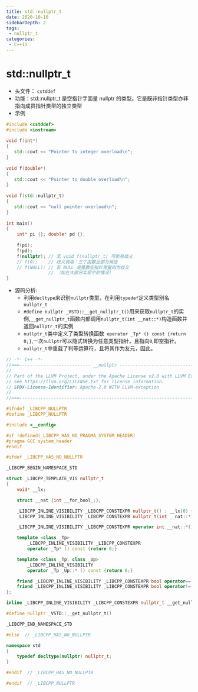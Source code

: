 ```yaml
---
title: std::nullptr_t
date: 2020-10-10
sidebarDepth: 2
tags:
 - nullptr_t
categories:
 - C++11
---
```


# std::nullptr_t
- 头文件： `cstddef`
- 功能：std::nullptr_t 是空指针字面量 nullptr 的类型。它是既非指针类型亦非指向成员指针类型的独立类型
- 示例
```c++
#include <cstddef>
#include <iostream>
 
void f(int*)
{
   std::cout << "Pointer to integer overload\n";
}
 
void f(double*)
{
   std::cout << "Pointer to double overload\n";
}
 
void f(std::nullptr_t)
{
   std::cout << "null pointer overload\n";
}
 
int main()
{
    int* pi {}; double* pd {};
 
    f(pi);
    f(pd);
    f(nullptr); // 无 void f(nullptr_t) 可能有歧义
    // f(0);    // 歧义调用：三个函数全部为候选
    // f(NULL); // 若 NULL 是整数空指针常量则为歧义
                // （如在大部分实现中的情况）
}
```
- 源码分析:
  - 利用`decltype`来识别`nullptr`类型，在利用`typedef`定义类型别名`nullptr_t`
  - `#define nullptr _VSTD::__get_nullptr_t()`用来获取`nullptr_t`的实例,`__get_nullptr_t`函数内部调用`nullptr_t(int __nat::*)`构造函数并返回`nullptr_t`的实例
  - `nullptr_t`类中定义了类型转换函数` operator _Tp* () const {return 0;}`,一次`nullptr`可以隐式转换为任意类型指针，且指向`0`,即空指针。
  - `nullptr_t`中重载了判等运算符，且将其作为友元，因此。

```c++
// -*- C++ -*-
//===--------------------------- __nullptr --------------------------------===//
//
// Part of the LLVM Project, under the Apache License v2.0 with LLVM Exceptions.
// See https://llvm.org/LICENSE.txt for license information.
// SPDX-License-Identifier: Apache-2.0 WITH LLVM-exception
//
//===----------------------------------------------------------------------===//

#ifndef _LIBCPP_NULLPTR
#define _LIBCPP_NULLPTR

#include <__config>

#if !defined(_LIBCPP_HAS_NO_PRAGMA_SYSTEM_HEADER)
#pragma GCC system_header
#endif

#ifdef _LIBCPP_HAS_NO_NULLPTR

_LIBCPP_BEGIN_NAMESPACE_STD

struct _LIBCPP_TEMPLATE_VIS nullptr_t
{
    void* __lx;

    struct __nat {int __for_bool_;};

    _LIBCPP_INLINE_VISIBILITY _LIBCPP_CONSTEXPR nullptr_t() : __lx(0) {}
    _LIBCPP_INLINE_VISIBILITY _LIBCPP_CONSTEXPR nullptr_t(int __nat::*) : __lx(0) {}

    _LIBCPP_INLINE_VISIBILITY _LIBCPP_CONSTEXPR operator int __nat::*() const {return 0;}

    template <class _Tp>
        _LIBCPP_INLINE_VISIBILITY _LIBCPP_CONSTEXPR
        operator _Tp* () const {return 0;}

    template <class _Tp, class _Up>
        _LIBCPP_INLINE_VISIBILITY
        operator _Tp _Up::* () const {return 0;}

    friend _LIBCPP_INLINE_VISIBILITY _LIBCPP_CONSTEXPR bool operator==(nullptr_t, nullptr_t) {return true;}
    friend _LIBCPP_INLINE_VISIBILITY _LIBCPP_CONSTEXPR bool operator!=(nullptr_t, nullptr_t) {return false;}
};

inline _LIBCPP_INLINE_VISIBILITY _LIBCPP_CONSTEXPR nullptr_t __get_nullptr_t() {return nullptr_t(0);}

#define nullptr _VSTD::__get_nullptr_t()

_LIBCPP_END_NAMESPACE_STD

#else  // _LIBCPP_HAS_NO_NULLPTR

namespace std
{
    typedef decltype(nullptr) nullptr_t;
}

#endif  // _LIBCPP_HAS_NO_NULLPTR

#endif  // _LIBCPP_NULLPTR
```